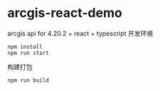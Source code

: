 # arcgis-react-demo

arcgis api for 4.20.2 + react + typescript 开发环境

```
npm install 
npm run start
```
构建打包
```
npm run build
```
